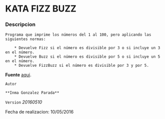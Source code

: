 KATA FIZZ BUZZ
==============

### Descripcion

	Programa que imprime los números del 1 al 100, pero aplicando las siguientes normas:

		* Devuelve Fizz si el número es divisible por 3 o si incluye un 3 en el número.
		* Devuelve Buzz si el número es divisible por 5 o si incluye un 5 en el número.
		* Devuelve FizzBuzz si el número es divisible por 3 y por 5.

**Fuente** [aqui](http://www.solveet.com/exercises/Kata-FizzBuzz/11).

`Autor`

	**Inma Gonzalez Parada**

`Version`
	*20160510*

Fecha de realizacion:
	10/05/2016
